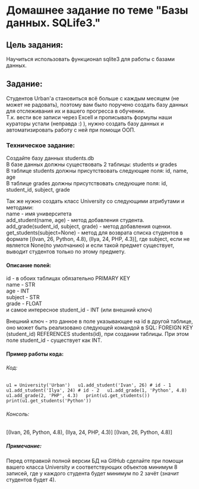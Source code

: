 # Домашнее задание по теме "Базы данных. SQLife3."
## Цель задания:

Научиться использовать функционал sqlite3 для работы с базами данных.

## Задание:
Студентов Urban'а становиться всё больше с каждым месяцем (не может не радовать), поэтому вам было поручено создать базу данных для отслеживания их и вашего прогресса в обучении.  
Т.к. вести все записи через Excell и прописывать формулы наши кураторы устали (неправда :) ), нужно создать базу данных и автоматизировать работу с ней при помощи ООП.

### Техническое задание:
Создайте базу данных students.db  
В базе данных должны существовать 2 таблицы: students и grades  
В таблице students должны присутствовать следующие поля: id, name, age  
В таблице grades должны присутствовать следующие поля: id, student_id, subject, grade  

Так же нужно создать класс University со следующими атрибутами и методами:  
name - имя университета  
add_student(name, age) - метод добавления студента.  
add_grade(sudent_id, subject, grade) - метод добавления оценки.  
get_students(subject=None) - метод для возврата списка студентов в формате [(Ivan, 26, Python, 4.8), (Ilya, 24, PHP, 4.3)], где subject, если не является None(по умолчанию) и если такой предмет существует, выводит студентов только по этому предмету.

#### Описание полей:  
id - в обоих таблицах обязательно PRIMARY KEY  
name - STR  
age - INT  
subject - STR  
grade - FLOAT  
и самое интересное student_id - INT (или внешний ключ)

Внешний ключ - это данное в поле указывающее на id в другой таблице, оно может быть реализовано следующей командой в SQL: FOREIGN KEY (student_id) REFERENCES students(id), при создании таблицы.
При этом поле student_id - существует как INT.

#### Пример работы кода:  
###### Код:
`u1 = University('Urban')  
u1.add_student('Ivan', 26) # id - 1  
u1.add_student('Ilya', 24) # id - 2  
u1.add_grade(1, 'Python', 4.8)  
u1.add_grade(2, 'PHP', 4.3)  
print(u1.get_students())  
print(u1.get_students('Python'))`

###### Консоль:
[(Ivan, 26, Python, 4.8), (Ilya, 24, PHP, 4.3)]
[(Ivan, 26, Python, 4.8)]

##### Примечание:
Перед отправкой полной версии БД на GitHub сделайте при помощи вашего класса University и соответствующих объектов минимум 8 записей, где у каждого студента будет минимум по 2 зачёт (значит студентов будет 4).
